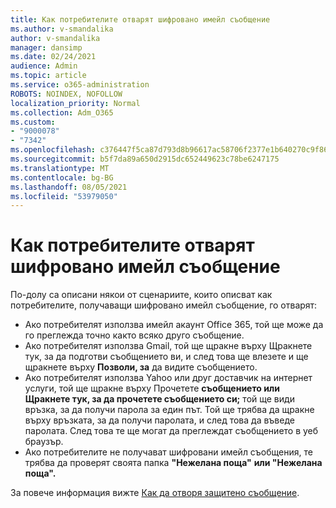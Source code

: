 ```yaml
---
title: Как потребителите отварят шифровано имейл съобщение
ms.author: v-smandalika
author: v-smandalika
manager: dansimp
ms.date: 02/24/2021
audience: Admin
ms.topic: article
ms.service: o365-administration
ROBOTS: NOINDEX, NOFOLLOW
localization_priority: Normal
ms.collection: Adm_O365
ms.custom:
- "9000078"
- "7342"
ms.openlocfilehash: c376447f5ca87d793d8b96617ac58706f2377e1b640270c9f861c4475b85cf72
ms.sourcegitcommit: b5f7da89a650d2915dc652449623c78be6247175
ms.translationtype: MT
ms.contentlocale: bg-BG
ms.lasthandoff: 08/05/2021
ms.locfileid: "53979050"
---
```

# <a name="how-users-open-an-encrypted-email-message"></a>Как потребителите отварят шифровано имейл съобщение

По-долу са описани някои от сценариите, които описват как потребителите, получаващи шифровано имейл съобщение, го отварят:

- Ако потребителят използва имейл акаунт Office 365, той ще може да го преглежда точно както всяко друго съобщение.
- Ако потребителят използва Gmail, той  ще щракне върху Щракнете тук, за да подготви съобщението ви, и след това ще влезете и ще щракнете върху **Позволи, за** да видите съобщението.
- Ако потребителят използва Yahoo или друг доставчик на интернет услуги, той ще щракне върху Прочетете **съобщението или** **Щракнете тук, за да прочетете съобщението си;** той ще види връзка, за да получи парола за един път. Той ще трябва да щракне върху връзката, за да получи паролата, и след това да въведе паролата. След това те ще могат да преглеждат съобщението в уеб браузър.
- Ако потребителите не получават шифровани имейл съобщения, те трябва да проверят своята папка **"Нежелана поща"** **или "Нежелана поща".**

За повече информация вижте [Как да отворя защитено съобщение](https://support.microsoft.com/topic/how-do-i-open-a-protected-message-1157a286-8ecc-4b1e-ac43-2a608fbf3098).